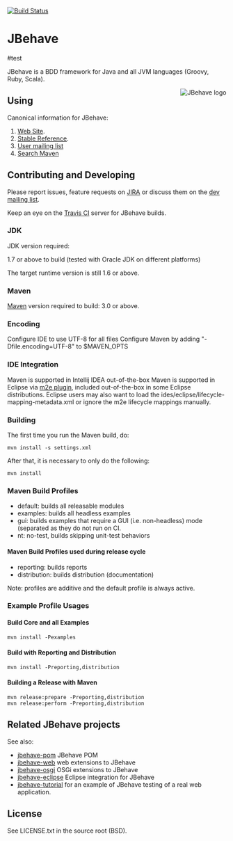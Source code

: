 [![Build Status](https://travis-ci.org/jbehave/jbehave-core.png)](https://travis-ci.org/jbehave/jbehave-core)

# JBehave
#test

JBehave is a BDD framework for Java and all JVM languages (Groovy, Ruby, Scala).

<img src="http://jbehave.org/reference/preview/images/jbehave-logo.png" alt="JBehave logo" align="right" />

## Using

Canonical information for JBehave:

1. [Web Site](http://jbehave.org).
2. [Stable Reference](http://jbehave.org/reference/stable/).
3. [User mailing list](http://jbehave.org/mailing-lists.html)
4. [Search Maven](http://search.maven.org/#search|ga|1|jbehave)

## Contributing and Developing

Please report issues, feature requests on [JIRA](http://jbehave.org/issue-tracking.html) or discuss them on the
[dev mailing list](http://jbehave.org/mailing-lists.html).

Keep an eye on the  [Travis CI](http://travis-ci.org/jbehave) server for JBehave builds.

### JDK

JDK version required: 

1.7 or above to build (tested with Oracle JDK on different platforms)

The target runtime version is still 1.6 or above.

### Maven 

[Maven](http://maven.apache.org) version required to build: 3.0 or above.

### Encoding

Configure IDE to use UTF-8 for all files
Configure Maven by adding "-Dfile.encoding=UTF-8" to $MAVEN_OPTS

### IDE Integration

Maven is supported in Intellij IDEA out-of-the-box
Maven is supported in Eclipse via [m2e plugin](http://eclipse.org/m2e), included out-of-the-box in some Eclipse distributions.
Eclipse users may also want to load the ides/eclipse/lifecycle-mapping-metadata.xml or ignore the m2e lifecycle mappings manually.

### Building

The first time you run the Maven build, do:

    mvn install -s settings.xml

After that, it is necessary to only do the following:

    mvn install

### Maven Build Profiles

- default: builds all releasable modules
- examples: builds all headless examples
- gui: builds examples that require a GUI (i.e. non-headless) mode (separated as they do not run on CI.
- nt: no-test, builds skipping unit-test behaviors

#### Maven Build Profiles used during release cycle

- reporting: builds reports
- distribution: builds distribution (documentation)

Note:  profiles are additive and the default profile is always active.

### Example Profile Usages

#### Build Core and all Examples

    mvn install -Pexamples

#### Build with Reporting and Distribution

    mvn install -Preporting,distribution

#### Building a Release with Maven

    mvn release:prepare -Preporting,distribution
    mvn release:perform -Preporting,distribution

## Related JBehave projects

See also: 

- [jbehave-pom](jbehave-pom) JBehave POM
- [jbehave-web](jbehave-web) web extensions to JBehave
- [jbehave-osgi](jbehave-osgi) OSGi extensions to JBehave
- [jbehave-eclipse](jbehave-eclipse) Eclipse integration for JBehave
- [jbehave-tutorial](jbehave-tutorial) for an example of JBehave testing of a real web application.

## License

See LICENSE.txt in the source root (BSD).
